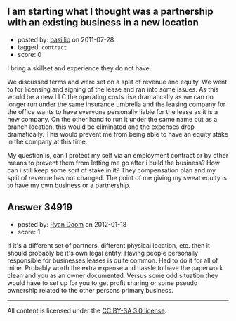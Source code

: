 ## I am starting what I thought was a partnership with an existing business in a new location

- posted by: [basillio](https://stackexchange.com/users/-1/12289-basillio) on 2011-07-28
- tagged: `contract`
- score: 0

I bring a skillset and experience they do not have.

We discussed terms and were set on a split of revenue and equity. We went to for licensing and signing of the lease and ran into some issues. As this would be a new LLC the operating costs rise dramatically as we can no longer run under the same insurance umbrella and the leasing company for the office wants to have everyone personally liable for the lease as it is a new company. On the other hand to run it under the same name but as a branch location, this would be eliminated and the expenses drop dramatically. This would prevent me from being able to have an equity stake in the company at this time.

My question is, can I protect my self via an employment contract or by other means to prevent them from letting me go after i build the business? How can i still keep some sort of stake in it? They compensation plan and my split of revenue has not changed. The point of me giving my sweat equity is to have my own business or a partnership. 



## Answer 34919

- posted by: [Ryan Doom](https://stackexchange.com/users/-1/5655-ryan-doom) on 2012-01-18
- score: 1

If it's a different set of partners, different physical location, etc. then it should probably be it's own legal entity. Having people personally responsible for businesses leases is quite common. Had to do it for all of mine. Probably worth the extra expense and hassle to have the paperwork clean and you as an owner documented.  Versus some odd situation they would have to set up for you to get profit sharing or some pseudo ownership related to the other persons primary business.



---

All content is licensed under the [CC BY-SA 3.0 license](https://creativecommons.org/licenses/by-sa/3.0/).
